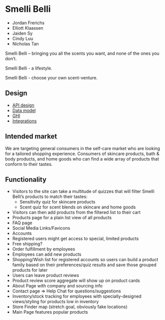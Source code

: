 # Smelli Belli

- Jordan Frerichs
- Elliott Klaassen
- Jaiden Sy
- Cindy Luu
- Nicholas Tan

Smelli Belli – bringing you all the scents you want, and none of the ones you don’t.

Smelli Belli - a lifestyle.

Smelli Belli - choose your own scent-venture.

## Design

- [API design](docs/apis.md)
- [Data model](docs/data-model.md)
- [GHI](docs/ghi.md)
- [Integrations](docs/integrations.md)

## Intended market

We are targeting general consumers in the self-care market who are looking for a tailored shopping experience. Consumers of skincare products, bath & body products, and home goods who can find a wide array of products that conform to their tastes.

## Functionality

- Visitors to the site can take a multitude of quizzes that will filter Smelli Belli’s products to match their tastes:
    - Sensitivity quiz for skincare products
    - Scent quiz for scent blends on skincare and home goods
- Visitors can then add products from the filtered list to their cart
- Products page for a plain list view of all products
- FAQ page
- Social Media Links/Favicons
- Accounts
- Registered users might get access to special, limited products
- Free shipping?
- Order fulfillment by employees
- Employees can add new products
- Shopping/Wish list for registered accounts so users can build a product family based on their preferences/quiz results and save those grouped products for later
- Users can leave product reviews
- Product review score aggregate will show up on product cards
- About Page with company and sourcing info
- Contact page => Help Chat for questions/suggestions
- Inventory/stock tracking for employees with specially-designed views/styling for products low in inventory
- Store Finder map (stretch goal, obviously fake locations)
- Main Page features popular products

